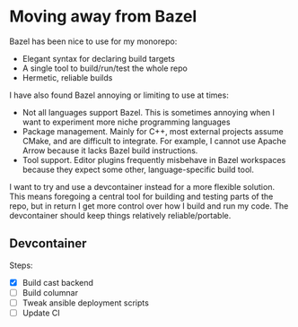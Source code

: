 # Moving away from Bazel
Bazel has been nice to use for my monorepo:
- Elegant syntax for declaring build targets
- A single tool to build/run/test the whole repo
- Hermetic, reliable builds

I have also found Bazel annoying or limiting to use at times:
- Not all languages support Bazel. This is sometimes annoying when I want to experiment more niche programming languages
- Package management. Mainly for C++, most external projects assume CMake, and are difficult to integrate. For example, I cannot use Apache Arrow because it lacks Bazel build instructions.
- Tool support. Editor plugins frequently misbehave in Bazel workspaces because they expect some other, language-specific build tool.

I want to try and use a devcontainer instead for a more flexible solution.
This means foregoing a central tool for building and testing parts of the repo, but in return I get more control over how I build and run my code.
The devcontainer should keep things relatively reliable/portable.

## Devcontainer
Steps:
- [x] Build cast backend
- [ ] Build columnar
- [ ] Tweak ansible deployment scripts
- [ ] Update CI
